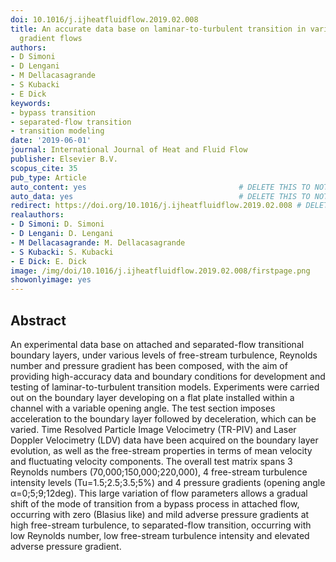 ```yaml
---
doi: 10.1016/j.ijheatfluidflow.2019.02.008
title: An accurate data base on laminar-to-turbulent transition in variable pressure
  gradient flows
authors:
- D Simoni
- D Lengani
- M Dellacasagrande
- S Kubacki
- E Dick
keywords:
- bypass transition
- separated-flow transition
- transition modeling
date: '2019-06-01'
journal: International Journal of Heat and Fluid Flow
publisher: Elsevier B.V.
scopus_cite: 35
pub_type: Article
auto_content: yes                                  # DELETE THIS TO NOT AUTO GENERATE CONTENT
auto_data: yes                                     # DELETE THIS TO NOT AUTO GENERATE METADATA
redirect: https://doi.org/10.1016/j.ijheatfluidflow.2019.02.008 # DELETE THIS TO NOT REDIRECT
realauthors:
- D Simoni: D. Simoni
- D Lengani: D. Lengani
- M Dellacasagrande: M. Dellacasagrande
- S Kubacki: S. Kubacki
- E Dick: E. Dick
image: /img/doi/10.1016/j.ijheatfluidflow.2019.02.008/firstpage.png
showonlyimage: yes
---
```



## Abstract
An experimental data base on attached and separated-flow transitional boundary layers, under various levels of free-stream turbulence, Reynolds number and pressure gradient has been composed, with the aim of providing high-accuracy data and boundary conditions for development and testing of laminar-to-turbulent transition models. Experiments were carried out on the boundary layer developing on a flat plate installed within a channel with a variable opening angle. The test section imposes acceleration to the boundary layer followed by deceleration, which can be varied. Time Resolved Particle Image Velocimetry (TR-PIV) and Laser Doppler Velocimetry (LDV) data have been acquired on the boundary layer evolution, as well as the free-stream properties in terms of mean velocity and fluctuating velocity components. The overall test matrix spans 3 Reynolds numbers (70,000;150,000;220,000), 4 free-stream turbulence intensity levels (Tu=1.5;2.5;3.5;5%) and 4 pressure gradients (opening angle α=0;5;9;12deg). This large variation of flow parameters allows a gradual shift of the mode of transition from a bypass process in attached flow, occurring with zero (Blasius like) and mild adverse pressure gradients at high free-stream turbulence, to separated-flow transition, occurring with low Reynolds number, low free-stream turbulence intensity and elevated adverse pressure gradient.
